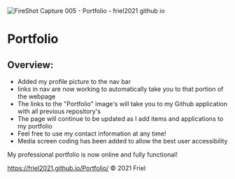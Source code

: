 ![FireShot Capture 005 - Portfolio - friel2021 github io](https://user-images.githubusercontent.com/87154134/127590593-af663bbd-a7ce-41d3-a6db-69c87d2acaae.png)


# Portfolio

## Overview:

- Added my profile picture to the nav bar
- links in nav are now working to automatically take you to that portion of the webpage
- The links to the "Portfolio" image's will take you to my Github application with all previous repository's
- The page will continue to be updated as I add items and applications to my portfolio
- Feel free to use my contact information at any time!
- Media screen coding has been added to allow the best user accessibility

My professional portfolio is now online and fully functional!

https://friel2021.github.io/Portfolio/
© 2021 Friel
